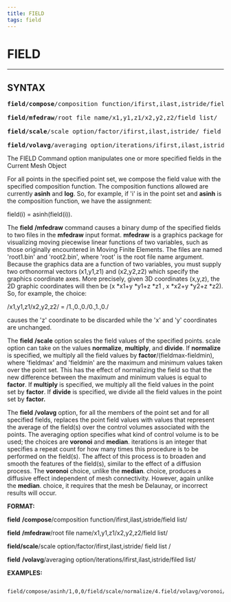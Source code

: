 ```yaml
---
title: FIELD 
tags: field 
---
```


# FIELD

----------------------

## SYNTAX
<pre>
<b>field/compose</b>/composition function/ifirst,ilast,istride/field list/
 
<b>field/mfedraw</b>/root file name/x1,y1,z1/x2,y2,z2/field list/

<b>field/scale</b>/scale option/factor/ifirst,ilast,istride/ field list /
 
<b>field/volavg</b>/averaging option/iterations/ifirst,ilast,istride/filed list/ 
</pre>

  The FIELD Command option manipulates one or more specified fields in
  the Current Mesh Object
 
  For all points in the specified point set, we compose the field
  value with the specified composition function. The composition
  functions allowed are currently **asinh** and **log**. So, for
  example, if 'i' is in the point set and **asinh** is the composition
  function, we have the assignment:
 
   field(i) = asinh(field(i)).
 
  The **field** **/mfedraw** command causes a binary dump of the
  specified fields to two files in the **mfedraw** input format.
  **mfedraw** is a graphics package for visualizing moving piecewise
  linear functions of two variables, such as those originally
  encountered in Moving Finite Elements. The files are named
  'root1.bin' and 'root2.bin', where 'root' is the root file name
  argument. Because the graphics data are a function of two variables,
  you must supply two orthonormal vectors (x1,y1,z1) and (x2,y2,z2)
  which specify the graphics coordinate axes. More precisely, given 3D
  coordinates (x,y,z), the 2D graphic coordinates will then be
  (x
*x1+y
*y1+z
*z1 , x
*x2+y
*y2+z
*z2). So, for example, the
  choice:
 
   /x1,y1,z1/x2,y2,z2/ = /1.,0.,0./0.,1.,0./
 
  causes the 'z' coordinate to be discarded while the 'x' and 'y'
  coordinates are unchanged.
 
  The **field** **/scale** option scales the field values of the
  specified points. scale option can take on the values **normalize**,
  **multiply**, and **divide**. If **normalize** is specified, we
  multiply all the field values by **factor**/(fieldmax-fieldmin),
  where 'fieldmax' and 'fieldmin' are the maximum and minimum values
  taken over the point set. This has the effect of normalizing the
  field so that the new difference between the maximum and minimum
  values is equal to **factor**. If **multiply** is specified, we
  multiply all the field values in the point set by **factor**. If
  **divide** is specified, we divide all the field values in the point
  set by **factor.**
 
  The **field** **/volavg** option, for all the members of the point
  set and for all specified fields, replaces the point field values
  with values that represent the average of the field(s) over the
  control volumes associated with the points. The averaging option
  specifies what kind of control volume is to be used; the choices are
  **voronoi** and **median**. iterations is an integer that specifies
  a repeat count for how many times this procedure is to be performed
  on the field(s). The affect of this process is to broaden and smooth
  the features of the field(s), similar to the effect of a diffusion
  process. The **voronoi** choice, unlike the **median**. choice,
  produces a diffusive effect independent of mesh connectivity.
  However, again unlike the **median**. choice, it requires that the
  mesh be Delaunay, or incorrect results will occur.

 **FORMAT:**

  **field** **/compose**/composition
  function/ifirst,ilast,istride/field list/

  **field** **/mfedraw**/root file name/x1,y1,z1/x2,y2,z2/field list/

  **field/scale**/scale option/factor/ifirst,ilast,istride/ field
  list /

  **field** **/volavg**/averaging
  option/iterations/ifirst,ilast,istride/filed list/

 **EXAMPLES:**

     field/compose/asinh/1,0,0/field/scale/normalize/4.field/volavg/voronoi/4/1
